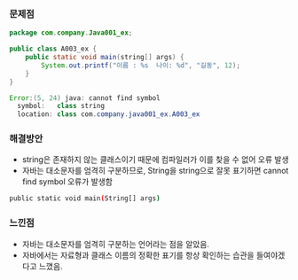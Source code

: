 ### **문제점**
```java
package com.company.Java001_ex;

public class A003_ex {
    public static void main(string[] args) {
        System.out.printf("이름 : %s  나이: %d", "길동", 12);
    }
}
```
```java
Error:(5, 24) java: cannot find symbol
  symbol:   class string
  location: class com.company.java001_ex.A003_ex
```

### **해결방안**
- string은 존재하지 않는 클래스이기 때문에 컴파일러가 이를 찾을 수 없어 오류 발생
- 자바는 대소문자를 엄격히 구분하므로, String을 string으로 잘못 표기하면 cannot find symbol 오류가 발생함
```bash
public static void main(String[] args)
```


### **느낀점**
- 자바는 대소문자를 엄격히 구분하는 언어라는 점을 알았음.
- 자바에서는 자료형과 클래스 이름의 정확한 표기를 항상 확인하는 습관을 들여야겠다고 느꼈음.